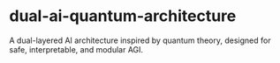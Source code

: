 # dual-ai-quantum-architecture
A dual-layered AI architecture inspired by quantum theory, designed for safe, interpretable, and modular AGI.
